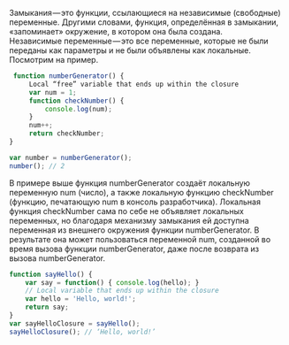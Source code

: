 Замыкания — это функции, ссылающиеся на независимые (свободные) переменные. Другими словами, функция, определённая в замыкании, «запоминает» окружение, в котором она была создана.<br>
Независимые переменные — это все переменные, которые не были переданы как параметры и не были объявлены как локальные.<br> Посмотрим на пример.

```javascript
 function numberGenerator() {
     Local “free” variable that ends up within the closure
     var num = 1;
     function checkNumber() {
         console.log(num);
     }
     num++;
     return checkNumber;
}

var number = numberGenerator();
number(); // 2
```

В примере выше функция numberGenerator создаёт локальную переменную num (число), а также локальную функцию checkNumber (функцию, печатающую num в консоль разработчика).
Локальная функция checkNumber сама по себе не объявляет локальных переменных, но благодаря механизму замыкания ей доступна переменная из внешнего окружения функции numberGenerator.
В результате она может пользоваться переменной num, созданной во время вызова функции numberGenerator, даже после возврата из вызова numberGenerator.

```javascript
function sayHello() {
    var say = function() { console.log(hello); }
    // Local variable that ends up within the closure
    var hello = 'Hello, world!';
    return say;
}
var sayHelloClosure = sayHello();
sayHelloClosure(); // ‘Hello, world!’
```


